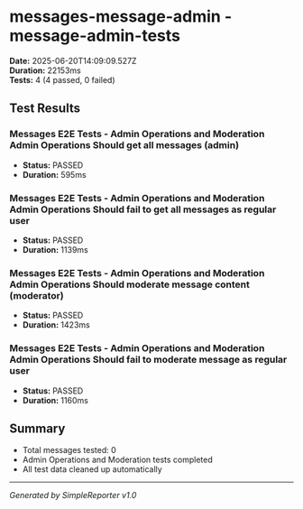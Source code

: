 # messages-message-admin - message-admin-tests

**Date:** 2025-06-20T14:09:09.527Z  
**Duration:** 22153ms  
**Tests:** 4 (4 passed, 0 failed)

## Test Results


### Messages E2E Tests - Admin Operations and Moderation Admin Operations Should get all messages (admin)
- **Status:** PASSED
- **Duration:** 595ms



### Messages E2E Tests - Admin Operations and Moderation Admin Operations Should fail to get all messages as regular user
- **Status:** PASSED
- **Duration:** 1139ms



### Messages E2E Tests - Admin Operations and Moderation Admin Operations Should moderate message content (moderator)
- **Status:** PASSED
- **Duration:** 1423ms



### Messages E2E Tests - Admin Operations and Moderation Admin Operations Should fail to moderate message as regular user
- **Status:** PASSED
- **Duration:** 1160ms



## Summary

- Total messages tested: 0
- Admin Operations and Moderation tests completed
- All test data cleaned up automatically

---
*Generated by SimpleReporter v1.0*
